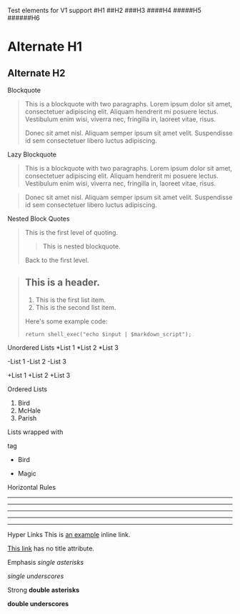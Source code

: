 Test elements for V1 support
#H1
##H2
###H3
####H4
#####H5
######H6

Alternate H1
============
Alternate H2
------------

Blockquote
> This is a blockquote with two paragraphs. Lorem ipsum dolor sit amet,
> consectetuer adipiscing elit. Aliquam hendrerit mi posuere lectus.
> Vestibulum enim wisi, viverra nec, fringilla in, laoreet vitae, risus.
>
> Donec sit amet nisl. Aliquam semper ipsum sit amet velit. Suspendisse
> id sem consectetuer libero luctus adipiscing.

Lazy Blockquote
> This is a blockquote with two paragraphs. Lorem ipsum dolor sit amet,
consectetuer adipiscing elit. Aliquam hendrerit mi posuere lectus.
Vestibulum enim wisi, viverra nec, fringilla in, laoreet vitae, risus.

> Donec sit amet nisl. Aliquam semper ipsum sit amet velit. Suspendisse
id sem consectetuer libero luctus adipiscing.

Nested Block Quotes
> This is the first level of quoting.
>
> > This is nested blockquote.
>
> Back to the first level.


> ## This is a header.
>
> 1.   This is the first list item.
> 2.   This is the second list item.
>
> Here's some example code:
>
>     return shell_exec("echo $input | $markdown_script");

Unordered Lists
*List 1
*List 2
*List 3

-List 1
-List 2
-List 3

+List 1
+List 2
+List 3

Ordered Lists
1.  Bird
2.  McHale
3.  Parish


Lists wrapped with <p> tag
*   Bird

*   Magic

Horizontal Rules
* * *

***

*****

- - -

---------------------------------------

Hyper Links
This is [an example](http://example.com/ "Title") inline link.

[This link](http://example.net/) has no title attribute.

Emphasis
*single asterisks*

_single underscores_

Strong
**double asterisks**

__double underscores__
